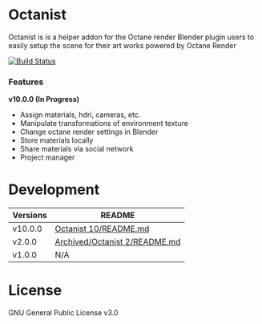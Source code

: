 # Octanist

Octanist is is a helper addon for the Octane render Blender plugin users to easily setup the scene for their art works powered by Octane Render

[![Build Status](https://travis-ci.org/Landon-Dou/blender-octanerender-helper-addon_octanist.svg?branch=master)](https://travis-ci.org/Landon-Dou/blender-octanerender-helper-addon_octanist)

### Features
**v10.0.0 (In Progress)**
  - Assign materials, hdri, cameras, etc.
  - Manipulate transformations of environment texture
  - Change octane render settings in Blender
  - Store materials locally
  - Share materials via social network
  - Project manager

# Development

| Versions | README |
| ------ | ------ |
| v10.0.0 | [Octanist 10/README.md](https://github.com/Landon-Dou/blender-octanerender-helper-addon_octanist/blob/master/Octanist%2010/README.md) |
| v2.0.0 | [Archived/Octanist 2/README.md](https://github.com/Landon-Dou/blender-octanerender-helper-addon_octanist/blob/master/Archived/Octanist%202/README.md) |
| v1.0.0 | N/A |

# License
GNU General Public License v3.0
